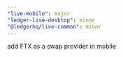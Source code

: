 ```yaml
---
"live-mobile": major
"ledger-live-desktop": minor
"@ledgerhq/live-common": minor
---
```


add FTX as a swap provider in mobile

